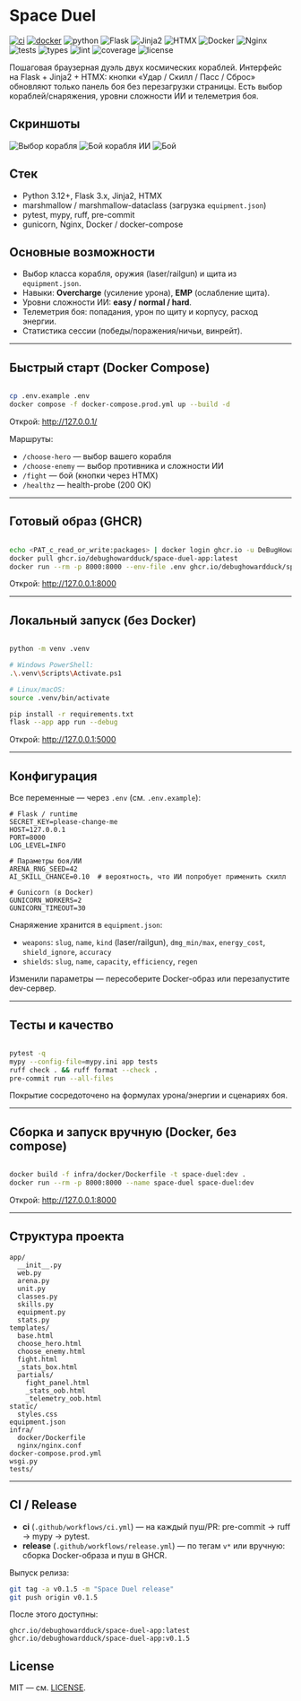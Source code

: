 # Space Duel
[![ci](https://github.com/DeBugHowardDuck/Space_Duel/actions/workflows/ci.yml/badge.svg)](../../actions/workflows/ci.yml)
[![docker](https://github.com/DeBugHowardDuck/Space_Duel/actions/workflows/docker.yml/badge.svg)](../../actions/workflows/docker.yml)
![python](https://img.shields.io/badge/Python-3.12%2B-3776AB?logo=python&logoColor=white)
![Flask](https://img.shields.io/badge/Flask-3.x-000000?logo=flask&logoColor=white)
![Jinja2](https://img.shields.io/badge/Jinja2-3.x-B41717)
![HTMX](https://img.shields.io/badge/HTMX-1.9-3366CC)
![Docker](https://img.shields.io/badge/Docker-ready-2496ED?logo=docker&logoColor=white)
![Nginx](https://img.shields.io/badge/Nginx-proxy-009639?logo=nginx&logoColor=white)
![tests](https://img.shields.io/badge/tests-pytest-0A9EDC?logo=pytest&logoColor=white)
![types](https://img.shields.io/badge/types-mypy-2A6DB2)
![lint](https://img.shields.io/badge/lint-ruff-FD7E14)
![coverage](https://img.shields.io/badge/coverage-73%25-F1C40F)
![license](https://img.shields.io/badge/license-MIT-3FB950)

Пошаговая браузерная дуэль двух космических кораблей. Интерфейс на Flask + Jinja2 + HTMX: кнопки «Удар / Скилл / Пасс / Сброс» обновляют только панель боя без перезагрузки страницы. Есть выбор кораблей/снаряжения, уровни сложности ИИ и телеметрия боя.

## Скриншоты

![Выбор корабля](static/1.png)
![Бой корабля ИИ](static/2.png)
![Бой](static/3.png)
## Стек
- Python 3.12+, Flask 3.x, Jinja2, HTMX  
- marshmallow / marshmallow-dataclass (загрузка `equipment.json`)  
- pytest, mypy, ruff, pre-commit  
- gunicorn, Nginx, Docker / docker-compose

## Основные возможности
- Выбор класса корабля, оружия (laser/railgun) и щита из `equipment.json`.  
- Навыки: **Overcharge** (усиление урона), **EMP** (ослабление щита).  
- Уровни сложности ИИ: **easy / normal / hard**.  
- Телеметрия боя: попадания, урон по щиту и корпусу, расход энергии.  
- Статистика сессии (победы/поражения/ничьи, винрейт).

---

## Быстрый старт (Docker Compose)

```bash

cp .env.example .env
docker compose -f docker-compose.prod.yml up --build -d
```

Открой: http://127.0.0.1/

Маршруты:
- `/choose-hero` — выбор вашего корабля
- `/choose-enemy` — выбор противника и сложности ИИ
- `/fight` — бой (кнопки через HTMX)
- `/healthz` — health-probe (200 OK)

---

## Готовый образ (GHCR)

```bash

echo <PAT_с_read_or_write:packages> | docker login ghcr.io -u DeBugHowardDuck --password-stdin
docker pull ghcr.io/debughowardduck/space-duel-app:latest
docker run --rm -p 8000:8000 --env-file .env ghcr.io/debughowardduck/space-duel-app:latest
```
Открой: http://127.0.0.1:8000

---

## Локальный запуск (без Docker)

```bash

python -m venv .venv

# Windows PowerShell:
.\.venv\Scripts\Activate.ps1

# Linux/macOS:
source .venv/bin/activate

pip install -r requirements.txt
flask --app app run --debug
```
Открой: http://127.0.0.1:5000

---

## Конфигурация

Все переменные — через `.env` (см. `.env.example`):

```env
# Flask / runtime
SECRET_KEY=please-change-me
HOST=127.0.0.1
PORT=8000
LOG_LEVEL=INFO

# Параметры боя/ИИ
ARENA_RNG_SEED=42
AI_SKILL_CHANCE=0.10  # вероятность, что ИИ попробует применить скилл

# Gunicorn (в Docker)
GUNICORN_WORKERS=2
GUNICORN_TIMEOUT=30
```

Снаряжение хранится в `equipment.json`:

- `weapons`: `slug`, `name`, `kind` (laser/railgun), `dmg_min/max`, `energy_cost`, `shield_ignore`, `accuracy`  
- `shields`: `slug`, `name`, `capacity`, `efficiency`, `regen`

Изменили параметры — пересоберите Docker-образ или перезапустите dev-сервер.

---

## Тесты и качество

```bash

pytest -q
mypy --config-file=mypy.ini app tests
ruff check . && ruff format --check .
pre-commit run --all-files
```

Покрытие сосредоточено на формулах урона/энергии и сценариях боя.

---

## Сборка и запуск вручную (Docker, без compose)

```bash

docker build -f infra/docker/Dockerfile -t space-duel:dev .
docker run --rm -p 8000:8000 --name space-duel space-duel:dev
```
Открой: http://127.0.0.1:8000

---

## Структура проекта

```text
app/
  __init__.py
  web.py
  arena.py
  unit.py
  classes.py
  skills.py
  equipment.py
  stats.py
templates/
  base.html
  choose_hero.html
  choose_enemy.html
  fight.html
  _stats_box.html
  partials/
    fight_panel.html
    _stats_oob.html
    _telemetry_oob.html
static/
  styles.css
equipment.json
infra/
  docker/Dockerfile
  nginx/nginx.conf
docker-compose.prod.yml
wsgi.py
tests/
```

---

## CI / Release

- **ci** (`.github/workflows/ci.yml`) — на каждый пуш/PR: pre-commit → ruff → mypy → pytest.
- **release** (`.github/workflows/release.yml`) — по тегам `v*` или вручную: сборка Docker-образа и пуш в GHCR.

Выпуск релиза:
```bash
git tag -a v0.1.5 -m "Space Duel release"
git push origin v0.1.5
```

После этого доступны:
```
ghcr.io/debughowardduck/space-duel-app:latest
ghcr.io/debughowardduck/space-duel-app:v0.1.5

```

## License
MIT — см. [LICENSE](./LICENSE).
```
